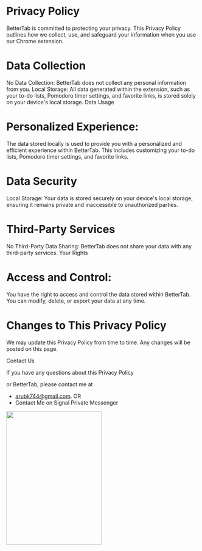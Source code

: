 # Privacy Policy

BetterTab is committed to protecting your privacy. This Privacy Policy outlines how we collect, use, and safeguard your information when you use our Chrome extension.   

# Data Collection

No Data Collection: BetterTab does not collect any personal information from you.
Local Storage: All data generated within the extension, such as your to-do lists, Pomodoro timer settings, and favorite links, is stored solely on your device's local storage.
Data Usage

# Personalized Experience: 
The data stored locally is used to provide you with a personalized and efficient experience within BetterTab. This includes customizing your to-do lists, Pomodoro timer settings, and favorite links.

# Data Security

Local Storage: Your data is stored securely on your device's local storage, ensuring it remains private and inaccessible to unauthorized parties.

# Third-Party Services
No Third-Party Data Sharing: BetterTab does not share your data with any third-party services.
Your Rights

# Access and Control: 
You have the right to access and control the data stored within BetterTab. You can modify, delete, or export your data at any time.

# Changes to This Privacy Policy

We may update this Privacy Policy from time to time. Any changes will be posted on this page.   

Contact Us

If you have any questions about this Privacy Policy


 or BetterTab, please contact me at 
 - arubk744@gmail.com. 
OR
- Contact Me on Signal Private Messenger
 <img src="https://github.com/user-attachments/assets/c4bb3f88-6df6-4fc8-be51-45c6a0412a05" width=250px height=350px>

